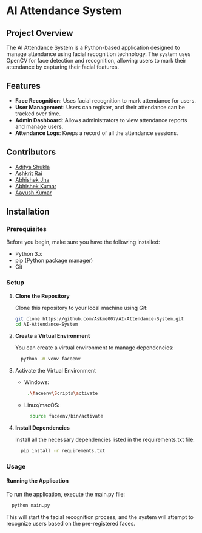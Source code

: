 # AI Attendance System

## Project Overview

The AI Attendance System is a Python-based application designed to manage attendance using facial recognition technology. The system uses OpenCV for face detection and recognition, allowing users to mark their attendance by capturing their facial features.

## Features

- **Face Recognition**: Uses facial recognition to mark attendance for users.
- **User Management**: Users can register, and their attendance can be tracked over time.
- **Admin Dashboard**: Allows administrators to view attendance reports and manage users.
- **Attendance Logs**: Keeps a record of all the attendance sessions.

## Contributors

- [Aditya Shukla](https://github.com/Aditya-Shukla05)
- [Ashkrit Rai](https://github.com/Askme007)
- [Abhishek Jha](https://github.com/abhishekcodes16)
- [Abhishek Kumar](https://github.com/Akabhi2311)
- [Aayush Kumar](https://github.com/Akcodet7)
  
## Installation

### Prerequisites

Before you begin, make sure you have the following installed:

- Python 3.x
- pip (Python package manager)
- Git

### Setup

1. **Clone the Repository**

   Clone this repository to your local machine using Git:

   ```bash
   git clone https://github.com/Askme007/AI-Attendance-System.git
   cd AI-Attendance-System
   ```

2. **Create a Virtual Environment**

    You can create a virtual environment to manage dependencies:
  
      ```bash
        python -m venv faceenv
      ```

3. Activate the Virtual Environment

   * Windows:
     ```bash
      .\faceenv\Scripts\activate
      ```
    * Linux/macOS:
      ```bash
        source faceenv/bin/activate
      ```
 4. **Install Dependencies**

    Install all the necessary dependencies listed in the requirements.txt file:

    ```bash
      pip install -r requirements.txt
    ```
    
### Usage
  #### Running the Application

  To run the application, execute the main.py file:

  ```bash
    python main.py
  ```

This will start the facial recognition process, and the system will attempt to recognize users based on the pre-registered faces.
